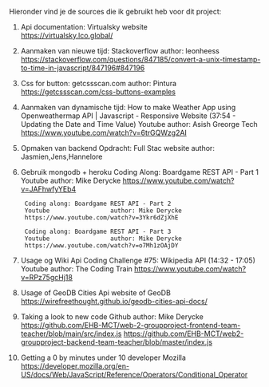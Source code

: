 Hieronder vind je de sources die ik gebruikt heb voor dit project:

1.  Api documentation:
        Virtualsky website                 
        https://virtualsky.lco.global/

2.  Aanmaken van nieuwe tijd:
        Stackoverflow           author: leonheess
        https://stackoverflow.com/questions/847185/convert-a-unix-timestamp-to-time-in-javascript/847196#847196

3.   Css for button:
        getcssscan.com          author: Pintura
        https://getcssscan.com/css-buttons-examples

4. Aanmaken van dynamische tijd:
        How to make Weather App using Openweathermap API | Javascript - Responsive Website (37:54 - Updating the Date and Time Value)
        Youtube                 author: Asish Greorge Tech
        https://www.youtube.com/watch?v=6trGQWzg2AI

5. Opmaken van backend
        Opdracht: Full Stac website     author: Jasmien,Jens,Hannelore

6. Gebruik mongodb + heroku
        Coding Along: Boardgame REST API - Part 1
        Youtube                 author: Mike Derycke
        https://www.youtube.com/watch?v=JAFhwfyYEb4

        Coding along: Boardgame REST API - Part 2
        Youtube                 author: Mike Derycke
        https://www.youtube.com/watch?v=3Ykr6dZjXhE

        Coding along: Boardgame REST API - Part 3
        Youtube                 author: Mike Derycke
        https://www.youtube.com/watch?v=o7Mh1zOAjDY                

7. Usage og Wiki Api
        Coding Challenge #75: Wikipedia API (14:32 - 17:05)
        Youtube                 author: The Coding Train
        https://www.youtube.com/watch?v=RPz75gcHj18

8. Usage of GeoDB Cities Api
        website of GeoDB
        https://wirefreethought.github.io/geodb-cities-api-docs/

9. Taking a look to new code
        Github                  author: Mike Derycke
        https://github.com/EHB-MCT/web-2-groupproject-frontend-team-teacher/blob/main/src/index.js
        https://github.com/EHB-MCT/web2-groupproject-backend-team-teacher/blob/master/index.js

10. Getting a 0 by minutes under 10
        developer Mozilla 
        https://developer.mozilla.org/en-US/docs/Web/JavaScript/Reference/Operators/Conditional_Operator